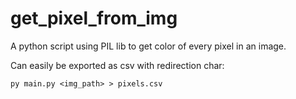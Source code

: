 # get_pixel_from_img
A python script using PIL lib to get color of every pixel in an image.

Can easily be exported as csv with redirection char:

`py main.py <img_path> > pixels.csv`

